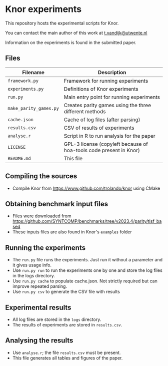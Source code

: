 Knor experiments
================

This repository hosts the experimental scripts for Knor.

You can contact the main author of this work at <t.vandijk@utwente.nl>

Information on the experiments is found in the submitted paper.

Files
-----
| Filename               | Description |
| ---------------------- | ----------- |
| `framework.py`         | Framework for running experiments |
| `experiments.py`       | Definitions of Knor experiments |
| `run.py`               | Main entry point for running experiments |
| `make_parity_games.py` | Creates parity games using the three different methods |
| `cache.json`           | Cache of log files (after parsing) |
| `results.csv`          | CSV of results of experiments |
| `analyse.r`            | Script in R to run analysis for the paper |
| `LICENSE`              | GPL-3 license (copyleft because of hoa-tools code present in Knor) |
| `README.md`            | This file |

Compiling the sources
-----
- Compile Knor from https://www.github.com/trolando/knor using CMake

Obtaining benchmark input files
-----
- Files were downloaded from https://github.com/SYNTCOMP/benchmarks/tree/v2023.4/parity/tlsf_based
- These inputs files are also found in Knor's `examples` folder

Running the experiments
-----
- The `run.py` file runs the experiments. Just run it without a parameter and it gives usage info.
- Use `run.py run` to run the experiments one by one and store the log files in the logs directory.
- Use `run.py cache` to populate cache.json. Not strictly required but can improve repeated parsing.
- Use `run.py csv` to generate the CSV file with results

Experimental results
-----
- All log files are stored in the `logs` directory.
- The results of experiments are stored in `results.csv`.

Analysing the results
-----
- Use `analyse.r`; the file `results.csv` must be present.
- This file generates all tables and figures of the paper.

